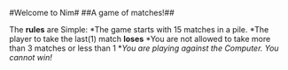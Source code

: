 #Welcome to Nim#
##A game of matches!##

The **rules** are Simple:
*The game starts with 15 matches in a pile.
*The player to take the last(1) match **loses**
*You are not allowed to take more than 3 matches or less than 1
*_You are playing against the Computer. You cannot win!_
